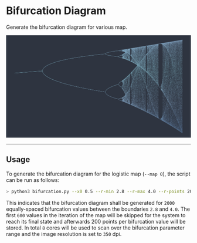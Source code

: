 # Bifurcation Diagram

Generate the bifurcation diagram for various map.

![logistic_map_bifurcation_diagram](data/bifurcation.jpg)

***

## Usage

To generate the bifurcation diagram for the logistic map (`--map 0`), the script can be run as follows:

```sh
> python3 bifurcation.py --x0 0.5 --r-min 2.8 --r-max 4.0 --r-points 2000 --skip 600 -n 200 --dpi 350 --n-cpus 8 --map 0
```

This indicates that the bifurcation diagram shall be generated for `2000` equally-spaced bifurcation values between the boundaries
`2.8` and `4.0`. The first `600` values in the iteration of the map will be skipped for the system to reach its final state and afterwards 200 points per bifurcation value will be stored. In total `8` cores will be used to scan over the bifurcation parameter
range and the image resolution is set to `350` dpi.
